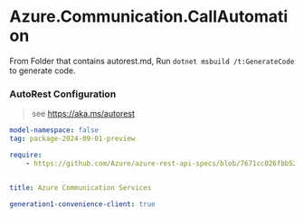 # Azure.Communication.CallAutomation

From Folder that contains autorest.md, Run `dotnet msbuild /t:GenerateCode` to generate code.

### AutoRest Configuration
> see https://aka.ms/autorest

```yaml
model-namespace: false
tag: package-2024-09-01-preview

require:
    - https://github.com/Azure/azure-rest-api-specs/blob/7671cc026fbb52e2b0115c16e8fe7d4eaf717a42/specification/communication/data-plane/CallAutomation/readme.md


title: Azure Communication Services

generation1-convenience-client: true
```
